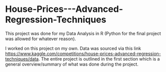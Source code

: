# House-Prices---Advanced-Regression-Techniques

This project was done for my Data Analysis in R (Python for the final project was allowed for whatever reason).

I worked on this project on my own. Data was sourced via this link https://www.kaggle.com/competitions/house-prices-advanced-regression-techniques/data.
The entire project is outlined in the first section which is a general overview/summary of what was done during the project.
